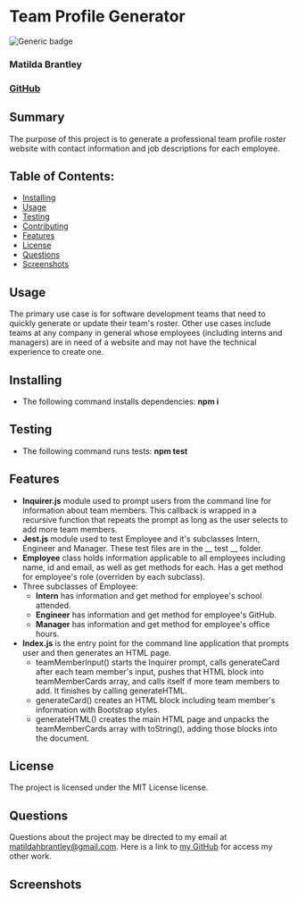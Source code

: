  
# Team Profile Generator
![Generic badge](https://img.shields.io/badge/License-MIT-blue.svg)
### Matilda Brantley
### [GitHub](https://github.com/matildabrantley/team-profile-generator)

## Summary
The purpose of this project is to generate a professional team profile roster website with contact information and job descriptions for each employee.
## Table of Contents:
* [Installing](#installing)
* [Usage](#usage)
* [Testing](#testing)
* [Contributing](#contributing)
* [Features](#features)
* [License](#license)
* [Questions](#questions)
* [Screenshots](#screenshots)
## Usage
The primary use case is for software development teams that need to quickly generate or update their team's roster. Other use cases include teams at any company in general whose employees (including interns and managers) are in need of a website and may not have the technical experience to create one.
## 
## Installing 
* The following command installs dependencies: **npm i**
## Testing
* The following command runs tests: **npm test**
## Features
* **Inquirer.js** module used to prompt users from the command line for information about team members. This callback is wrapped in a recursive function that repeats the prompt as long as the user selects to add more team members.
* **Jest.js** module used to test Employee and it's subclasses Intern, Engineer and Manager. These test files are in the __ test __ folder.
* **Employee** class holds information applicable to all employees including name, id and email, as well as get methods for each. Has a get method for employee's role (overriden by each subclass).
* Three subclasses of Employee:
  * **Intern** has information and get method for employee's school attended.
  * **Engineer** has information and get method for employee's GitHub.
  * **Manager** has information and get method for employee's office hours.
* **Index.js** is the entry point for the command line application that prompts user and then generates an HTML page.
  * teamMemberInput() starts the Inquirer prompt, calls generateCard after each team member's input, pushes that HTML block into teamMemberCards array, and calls itself if more team members to add. It finishes by calling generateHTML.
  * generateCard() creates an HTML block including team member's information with Bootstrap styles.
  * generateHTML() creates the main HTML page and unpacks the teamMemberCards array with toString(), adding those blocks into the document.

## License
The project is licensed under the MIT License license.
## Questions
Questions about the project may be directed to my email at matildahbrantley@gmail.com.
Here is a link to [my GitHub](https://github.com/matildabrantley) 
for access my other work.

## Screenshots